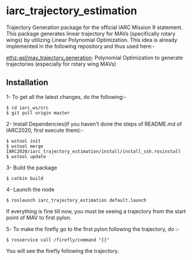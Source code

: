 # iarc_trajectory_estimation

Trajectory Generation package for the official IARC Mission 9 statement.
This package generates linear trajectory for MAVs (specifically rotary wings) by utilizing Linear Polynomial Optimization.
This idea is already implemented in the following repository and thus used here:-

[ethz-asl/mav_trajectory_generation](https://github.com/ethz-asl/mav_trajectory_generation): Polynomial Optimization to generate trajectories (especially for rotary wing MAVs)

## Installation

1- To get all the latest changes, do the following:-

``` 
$ cd iarc_ws/src
$ git pull origin master
```

2- Install Dependencies(if you haven't done the steps of README.md of IARC2020, first execute them):-

``` 
$ wstool init
$ wstool merge IARC2020/iarc_trajectory_estimation/install/install_ssh.rosinstall
$ wstool update
```

3- Build the package

``` 
$ catkin build 
```

4- Launch the node

``` 
$ roslaunch iarc_trajectory_estimation default.launch
```

If everything is fine till now, you must be seeing a trajectory from the start point of MAV to first pylon.

5- To make the firefly go to the first pylon following the trajectory, do :-

``` 
$ rosservice call /firefly/command "{}"
```

You will see the firefly following the trajectory.
